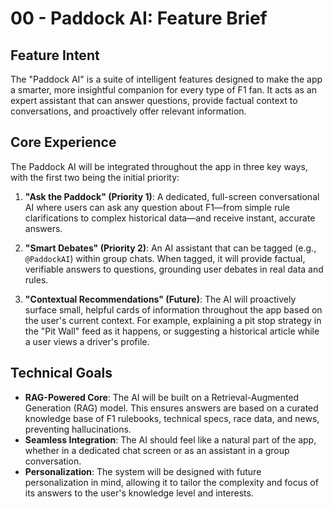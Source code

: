 # 00 - Paddock AI: Feature Brief

## Feature Intent

The "Paddock AI" is a suite of intelligent features designed to make the app a smarter, more insightful companion for every type of F1 fan. It acts as an expert assistant that can answer questions, provide factual context to conversations, and proactively offer relevant information.

## Core Experience

The Paddock AI will be integrated throughout the app in three key ways, with the first two being the initial priority:

1.  **"Ask the Paddock" (Priority 1)**: A dedicated, full-screen conversational AI where users can ask any question about F1—from simple rule clarifications to complex historical data—and receive instant, accurate answers.

2.  **"Smart Debates" (Priority 2)**: An AI assistant that can be tagged (e.g., `@PaddockAI`) within group chats. When tagged, it will provide factual, verifiable answers to questions, grounding user debates in real data and rules.

3.  **"Contextual Recommendations" (Future)**: The AI will proactively surface small, helpful cards of information throughout the app based on the user's current context. For example, explaining a pit stop strategy in the "Pit Wall" feed as it happens, or suggesting a historical article while a user views a driver's profile.

## Technical Goals

-   **RAG-Powered Core**: The AI will be built on a Retrieval-Augmented Generation (RAG) model. This ensures answers are based on a curated knowledge base of F1 rulebooks, technical specs, race data, and news, preventing hallucinations.
-   **Seamless Integration**: The AI should feel like a natural part of the app, whether in a dedicated chat screen or as an assistant in a group conversation.
-   **Personalization**: The system will be designed with future personalization in mind, allowing it to tailor the complexity and focus of its answers to the user's knowledge level and interests. 
